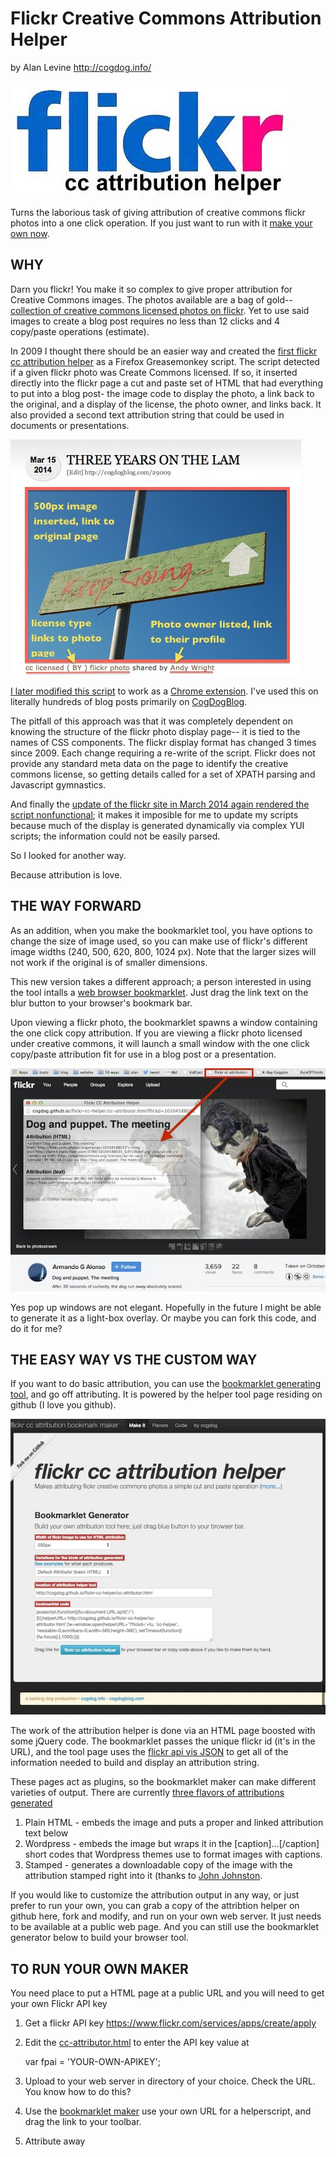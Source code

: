 Flickr Creative Commons Attribution Helper
=========================
by Alan Levine http://cogdog.info/

![flickr needs help attribution](images/flickr-cc-logo.jpg "cc logo")

Turns the laborious task of giving attribution of creative commons flickr photos into a one click operation. If you just want to run with it [make your own now](http://cogdog.github.io/flickr-cc-helper/).


WHY
-----

Darn you flickr! You make it so complex to give proper attribution for Creative Commons images. The photos available are a bag of gold-- [collection of creative commons licensed photos on flickr](http://flickr.com/creativecommon). Yet to use said images to create a blog post requires no less than 12 clicks and 4 copy/paste operations (estimate).

In 2009 I thought there should be an easier way and created the [first flickr cc attribution helper](http://userscripts.org/scripts/show/49395) as a Firefox Greasemonkey script.  The script detected if a given flickr photo was Create Commons licensed. If so, it inserted directly into the flickr page a cut and paste set of HTML that had everything to put into a blog post- the image code to display the photo, a link back to the original, and a display of the license, the photo owner, and links back.  It also provided a second text attribution string that could be used in documents or presentations.

![how I like to give attribution](images/cc-sttribution-example.jpg "cc logo")

[I later modified this script](http://cogdogblog.com/flickr-cc-helper/) to work as a [Chrome extension](https://chrome.google.com/webstore/detail/flickr-cc-attribution-hel/gcnphdhkhoepofbahkgfifigellgklbp). I've used this on literally hundreds of blog posts primarily on [CogDogBlog](http://cogdogblog.com/).

The pitfall of this approach was that it was completely dependent on knowing the structure of the flickr photo display page-- it is tied to the names of CSS  components. The flickr display format has changed 3 times since 2009.  Each change requiring a re-write of the script. Flickr does not provide any standard meta data on the page to identify the creative commons license, so getting details called for a set of XPATH parsing and Javascript gymnastics.
			
And finally the [update of the flickr site in March 2014 again rendered the script nonfunctional](http://cogdogblog.com/2014/03/26/new-flickr-trashes-creative-commons-attribution-helper/); it makes it imposible for me to update my scripts because much of the display is generated dynamically via complex YUI scripts; the information could not be easily parsed.

So I looked for another way.

Because attribution is love.
	
THE WAY FORWARD
-----
As an addition, when you make the bookmarklet tool, you have options to change the size of image used, so you can make use of flickr's different image widths (240, 500, 620, 800, 1024 px). Note that the larger sizes will not work if the original is of smaller dimensions.

This new version takes a different approach; a person interested  in using the tool intalls a [web browser bookmarklet](http://en.wikipedia.org/wiki/Bookmarklet). Just drag the link text on the blur button to your browser's bookmark bar.

Upon viewing a flickr photo, the bookmarklet spawns a window containing the one click copy attribution. If you are viewing a flickr photo licensed under creative commons, it will launch a small window with the one click copy/paste attribution fit for use in a blog post or a presentation.

![Screen shot of image helper](images/flickr-cc-helper-in-action.jpg "Example")


Yes pop up windows are not elegant. Hopefully in the future I might be able to generate it as a light-box overlay. Or maybe you can fork this code, and do it for me?



THE EASY WAY VS THE CUSTOM WAY
-----

If you want to do basic attribution, you can use the [bookmarklet generating tool](http://cogdog.github.io/flickr-cc-helper/), and go off attributing.  It is powered by the helper tool page residing on github (I love you github).

![The Bookmarklet maker](images/cc-helper-maker.jpg "The Maker")

The work of the attribution helper is done via an HTML page boosted with some jQuery code. The bookmarklet passes the unique flickr id (it's in the URL), and the tool page uses the [flickr api vis JSON](https://www.flickr.com/services/api/response.json.html) to get all of the information needed to build and display an attribution string.

These pages act as plugins, so the bookmarklet maker can make different varieties of output. There are currently [three flavors of attributions generated](http://cogdog.github.io/flickr-cc-helper/flavors.html)

1. Plain HTML - embeds the image and puts a proper and linked attribution text below
2. Wordpress - embeds the image but wraps it in the [caption]...[/caption] short codes that Wordpress themes use to format images with captions.
3. Stamped - generates a downloadable copy of the image with the attribution stamped right into it (thanks to [John Johnston](http://johnjohnston.info).

			
If you would like to customize the attribution output in any way, or just prefer to run your own,  you can grab a copy of the attribtion helper on github here, fork and modify, and run on your own web server. It just needs to be available at a public web page. And you can still use the bookmarklet generator below to build your browser tool.

TO RUN YOUR OWN MAKER
------------

You need place to put a HTML page at a public URL and you will need to get your own Flickr API key 

1. Get a flickr API key https://www.flickr.com/services/apps/create/apply
2. Edit the [cc-attributor.html](https://github.com/cogdog/flickr-cc-helper/blob/master/cc-attributor.html) to enter the API key value at

	var fpai = 'YOUR-OWN-APIKEY';

3. Upload to your web server in directory of your choice.  Check the URL. You know how to do this?
4. Use the [bookmarklet maker](http://cogdog.github.io/flickr-cc-helper/) use your own URL for a helperscript, and drag the link to your toolbar.
5. Attribute away



